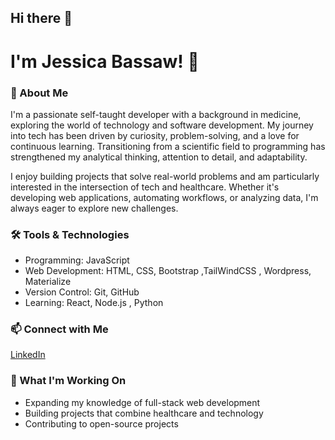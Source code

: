 ## Hi there 👋
#  I'm Jessica Bassaw! 👋  

### 🚀 About Me  
I'm a passionate self-taught developer with a background in medicine, exploring the world of technology and software development. My journey into tech has been driven by curiosity, problem-solving, and a love for continuous learning. Transitioning from a scientific field to programming has strengthened my analytical thinking, attention to detail, and adaptability.  

I enjoy building projects that solve real-world problems and am particularly interested in the intersection of tech and healthcare. Whether it's developing web applications, automating workflows, or analyzing data, I'm always eager to explore new challenges.    

### 🛠️ Tools & Technologies  
- Programming:  JavaScript  
- Web Development: HTML, CSS, Bootstrap ,TailWindCSS , Wordpress, Materialize  
- Version Control: Git, GitHub  
- Learning: React, Node.js , Python

### 📫 Connect with Me  
[LinkedIn](www.linkedin.com/in/jessica-bassaw) 

### 🌱 What I'm Working On  
- Expanding my knowledge of full-stack web development  
- Building projects that combine healthcare and technology  
- Contributing to open-source projects  
